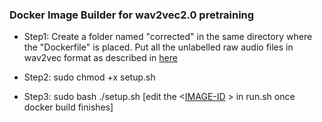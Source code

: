 ### Docker Image Builder for wav2vec2.0 pretraining

- Step1: Create a folder named "corrected" in the same directory where the "Dockerfile" is placed. Put all the unlabelled raw audio files in wav2vec format as described in [here](https://github.com/mailong25/self-supervised-speech-recognition#11-prepare-unlabeled-audios)

- Step2: sudo chmod +x setup.sh
- Step3: sudo bash ./setup.sh [edit the <[IMAGE-ID](https://github.com/sakibchowdhury131/wav2vec_docker/blob/9a8f34134d52165680ede77f18cf9abddb6fe302/setup.sh#L10) > in run.sh once docker build finishes]
